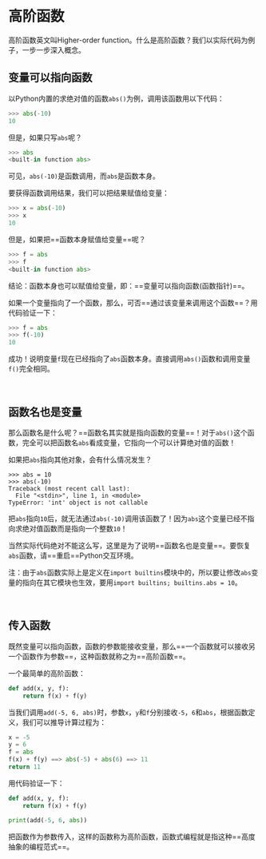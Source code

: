 # 高阶函数

高阶函数英文叫Higher-order function。什么是高阶函数？我们以实际代码为例子，一步一步深入概念。

## 变量可以指向函数

以Python内置的求绝对值的函数`abs()`为例，调用该函数用以下代码：

```python
>>> abs(-10)
10
```

但是，如果只写`abs`呢？

```python
>>> abs
<built-in function abs>		
```

可见，`abs(-10)`是函数调用，而`abs`是函数本身。

要获得函数调用结果，我们可以把结果赋值给变量：

```python
>>> x = abs(-10)
>>> x
10
```

但是，如果把==函数本身赋值给变量==呢？

```python
>>> f = abs
>>> f
<built-in function abs>
```

结论：函数本身也可以赋值给变量，即：==变量可以指向函数(函数指针)==。

如果一个变量指向了一个函数，那么，可否==通过该变量来调用这个函数==？用代码验证一下：

```python
>>> f = abs
>>> f(-10)
10
```

成功！说明变量`f`现在已经指向了`abs`函数本身。直接调用`abs()`函数和调用变量`f()`完全相同。

<br>

## 函数名也是变量

那么函数名是什么呢？==函数名其实就是指向函数的变量==！对于`abs()`这个函数，完全可以把函数名`abs`看成变量，它指向一个可以计算绝对值的函数！

如果把`abs`指向其他对象，会有什么情况发生？

```shell
>>> abs = 10
>>> abs(-10)
Traceback (most recent call last):
  File "<stdin>", line 1, in <module>
TypeError: 'int' object is not callable
```

把`abs`指向`10`后，就无法通过`abs(-10)`调用该函数了！因为`abs`这个变量已经不指向求绝对值函数而是指向一个整数`10`！

当然实际代码绝对不能这么写，这里是为了说明==函数名也是变量==。要恢复`abs`函数，请==重启==Python交互环境。

注：由于`abs`函数实际上是定义在`import builtins`模块中的，所以要让修改`abs`变量的指向在其它模块也生效，要用`import builtins; builtins.abs = 10`。

<br>

## 传入函数

既然变量可以指向函数，函数的参数能接收变量，那么==一个函数就可以接收另一个函数作为参数==，这种函数就称之为==高阶函数==。

一个最简单的高阶函数：

```python
def add(x, y, f):
    return f(x) + f(y)
```

当我们调用`add(-5, 6, abs)`时，参数`x`，`y`和`f`分别接收`-5`，`6`和`abs`，根据函数定义，我们可以推导计算过程为：

```python
x = -5
y = 6
f = abs
f(x) + f(y) ==> abs(-5) + abs(6) ==> 11
return 11
```

用代码验证一下：

```python
def add(x, y, f):
    return f(x) + f(y)

print(add(-5, 6, abs))
```

把函数作为参数传入，这样的函数称为高阶函数，函数式编程就是指这种==高度抽象的编程范式==。

